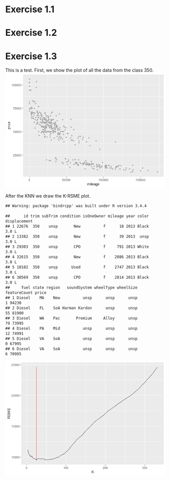 Exercise 1.1
============

Exercise 1.2
============

Exercise 1.3
============

This is a test. First, we show the plot of all the data from the class 350. ![](Exercise_1_Report_files/figure-markdown_github/s350-1.png)

After the KNN we draw the K-RSME plot.

    ## Warning: package 'bindrcpp' was built under R version 3.4.4

    ##      id trim subTrim condition isOneOwner mileage year color displacement
    ## 1 22676  350    unsp       New          f      18 2013 Black        3.0 L
    ## 2 13382  350    unsp       New          f      39 2013  unsp        3.0 L
    ## 3 29303  350    unsp       CPO          f     791 2013 White        3.0 L
    ## 4 32615  350    unsp       New          f    2086 2013 Black        3.0 L
    ## 5 10102  350    unsp      Used          f    2747 2013 Black        3.0 L
    ## 6 30569  350    unsp       CPO          f    2814 2013 Black        3.0 L
    ##     fuel state region   soundSystem wheelType wheelSize featureCount price
    ## 1 Diesel    MA    New          unsp      unsp      unsp            1 94230
    ## 2 Diesel    FL    SoA Harman Kardon      unsp      unsp           55 81900
    ## 3 Diesel    WA    Pac       Premium     Alloy      unsp           79 73995
    ## 4 Diesel    PA    Mid          unsp      unsp      unsp           12 74991
    ## 5 Diesel    VA    SoA          unsp      unsp      unsp            0 67995
    ## 6 Diesel    VA    SoA          unsp      unsp      unsp            6 70995

![](Exercise_1_Report_files/figure-markdown_github/s350p_KNNplot-1.png)
